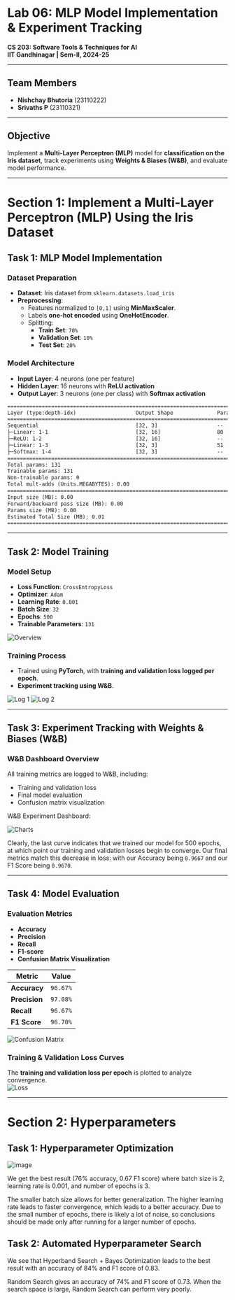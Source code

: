 # **Lab 06: MLP Model Implementation & Experiment Tracking**  
**CS 203: Software Tools & Techniques for AI**  
**IIT Gandhinagar | Sem-II, 2024-25**  

---

## **Team Members**  
- **Nishchay Bhutoria** (23110222) 
- **Srivaths P** (23110321)

---

## **Objective**  
Implement a **Multi-Layer Perceptron (MLP)** model for **classification on the Iris dataset**, track experiments using **Weights & Biases (W&B)**, and evaluate model performance.

---

# **Section 1: Implement a Multi-Layer Perceptron (MLP) Using the Iris Dataset**  

## **Task 1: MLP Model Implementation**  

### **Dataset Preparation**
- **Dataset**: Iris dataset from `sklearn.datasets.load_iris`
- **Preprocessing**:
  - Features normalized to `[0,1]` using **MinMaxScaler**.
  - Labels **one-hot encoded** using **OneHotEncoder**.
  - Splitting:
    - **Train Set**: `70%`
    - **Validation Set**: `10%`
    - **Test Set**: `20%`

### **Model Architecture**
- **Input Layer**: 4 neurons (one per feature)
- **Hidden Layer**: 16 neurons with **ReLU activation**
- **Output Layer**: 3 neurons (one per class) with **Softmax activation**

```txt
==========================================================================================
Layer (type:depth-idx)                   Output Shape              Param #
==========================================================================================
Sequential                               [32, 3]                   --
├─Linear: 1-1                            [32, 16]                  80
├─ReLU: 1-2                              [32, 16]                  --
├─Linear: 1-3                            [32, 3]                   51
├─Softmax: 1-4                           [32, 3]                   --
==========================================================================================
Total params: 131
Trainable params: 131
Non-trainable params: 0
Total mult-adds (Units.MEGABYTES): 0.00
==========================================================================================
Input size (MB): 0.00
Forward/backward pass size (MB): 0.00
Params size (MB): 0.00
Estimated Total Size (MB): 0.01
==========================================================================================
```

---

## **Task 2: Model Training**  
### **Model Setup**
- **Loss Function**: `CrossEntropyLoss`
- **Optimizer**: `Adam`
- **Learning Rate**: `0.001`
- **Batch Size**: `32`
- **Epochs**: `500`
- **Trainable Parameters**: `131`

![Overview](images/overview.png)

### **Training Process**
- Trained using **PyTorch**, with **training and validation loss logged per epoch**.
- **Experiment tracking using W&B**.

![Log 1](images/log1.png)
![Log 2](images/log2.png)

---

## **Task 3: Experiment Tracking with Weights & Biases (W&B)**
### **W&B Dashboard Overview**
All training metrics are logged to W&B, including:

- Training and validation loss
- Final model evaluation
- Confusion matrix visualization

W&B  Experiment Dashboard:

![Charts](images/charts.png)

Clearly, the last curve indicates that we trained our model for 500 epochs, at which point our training and validation losses begin to converge. Our final metrics match this decrease in loss: with our Accuracy being `0.9667` and our F1 Score being `0.9670`.


---

## **Task 4: Model Evaluation**  
### **Evaluation Metrics**
- **Accuracy**
- **Precision**
- **Recall**
- **F1-score**
- **Confusion Matrix Visualization**

| **Metric**  | **Value**  |
|-------------|------------|
| **Accuracy** | `96.67%` |
| **Precision** | `97.08%` |
| **Recall** | `96.67%` |
| **F1 Score** | `96.70%` |

![Confusion Matrix](images/conf_matrix.png)

### **Training & Validation Loss Curves**
The **training and validation loss per epoch** is plotted to analyze convergence.  
![Loss](images/loss.png)

---

# **Section 2: Hyperparameters**  

## **Task 1: Hyperparameter Optimization**  

![image](https://github.com/user-attachments/assets/dd4c113f-2c97-434e-9833-5a285a48c8c0)

We get the best result (76% accuracy, 0.67 F1 score) where batch size is 2, learning rate is 0.001, and number of epochs is 3.

The smaller batch size allows for better generalization. The higher learning rate leads to faster convergence, which leads to a better accuracy. Due to the small number of epochs, there is likely a lot of noise, so conclusions should be made only after running for a larger number of epochs.

## **Task 2: Automated Hyperparameter Search**  

We see that Hyperband Search + Bayes Optimization leads to the best result with an accuracy of 84% and F1 score of 0.83.

Random Search gives an accuracy of 74% and F1 score of 0.73. When the search space is large, Random Search can perform very poorly.
